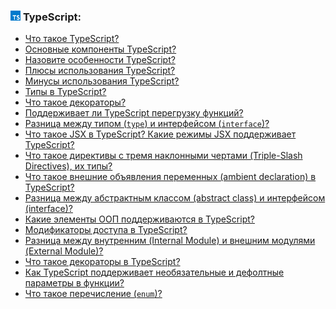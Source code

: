<h3>
  <img src="../assets/TypeScript.png" width="16" height="16" />
  <span>TypeScript:</span>
</h3>

- [Что такое TypeScript?](https://youtu.be/R76_xPjzUd8?t=669)
- [Основные компоненты TypeScript?](https://youtu.be/R76_xPjzUd8?t=730)
- [Назовите особенности TypeScript?](https://youtu.be/R76_xPjzUd8?t=796)
- [Плюсы использования TypeScript?](https://youtu.be/TOn-1RrowKE?t=529)
- [Минусы использования TypeScript?](https://youtu.be/TOn-1RrowKE?t=613)
- [Типы в TypeScript?](https://youtu.be/TOn-1RrowKE?t=391)
- [Что такое декораторы?](https://youtu.be/TOn-1RrowKE?t=31)
- [Поддерживает ли TypeScript перегрузку функций?](https://youtu.be/TOn-1RrowKE?t=77)
- [Разница между типом (`type`) и интерфейсом (`interface`)?](https://youtu.be/TOn-1RrowKE?t=121)
- [Что такое JSX в TypeScript? Какие режимы JSX поддерживает TypeScript?](https://youtu.be/TOn-1RrowKE?t=212)
- [Что такое директивы с тремя наклонными чертами (Triple-Slash Directives), их типы?](https://youtu.be/TOn-1RrowKE?t=269)
- [Что такое внешние объявления переменных (ambient declaration) в TypeScript?](https://youtu.be/TOn-1RrowKE?t=339)
- [Разница между абстрактным классом (abstract class) и интерфейсом (interface)?](https://youtu.be/TOn-1RrowKE?t=436)
- [Какие элементы ООП поддерживаются в TypeScript?](https://youtu.be/TOn-1RrowKE?t=688)
- [Модификаторы доступа в TypeScript?](https://youtu.be/TOn-1RrowKE?t=749)
- [Разница между внутренним (Internal Module) и внешним модулями (External Module)?](https://youtu.be/TOn-1RrowKE?t=807)
- [Что такое декораторы в TypeScript?](https://youtu.be/VYQl2GhbCUs?t=29)
- [Как TypeScript поддерживает необязательные и дефолтные параметры в функции?](https://youtu.be/VYQl2GhbCUs?t=102)
- [Что такое перечисление (`enum`)?](https://youtu.be/VYQl2GhbCUs?t=168)
